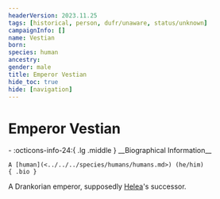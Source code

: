 ```yaml
---
headerVersion: 2023.11.25
tags: [historical, person, dufr/unaware, status/unknown]
campaignInfo: []
name: Vestian
born:
species: human
ancestry:
gender: male
title: Emperor Vestian
hide_toc: true
hide: [navigation]
---
```

# Emperor Vestian
<div class="grid cards ext-narrow-margin ext-one-column" markdown>
- :octicons-info-24:{ .lg .middle } __Biographical Information__

    A [human](<../../../species/humans/humans.md>) (he/him)  
    { .bio }

</div>


A Drankorian emperor, supposedly [Helea](<./helea.md>)'s successor.

